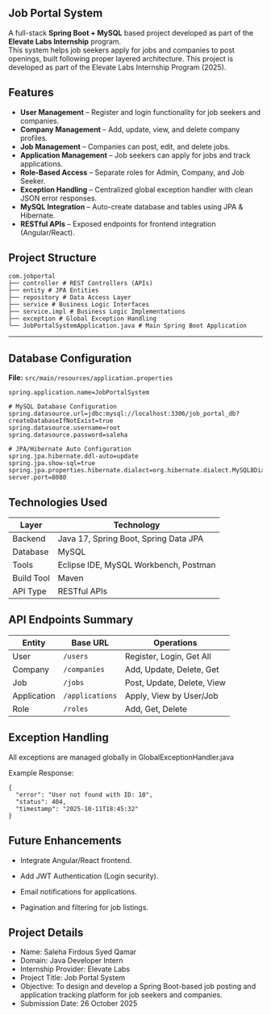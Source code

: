 ## Job Portal System

A full-stack **Spring Boot + MySQL** based project developed as part of the **Elevate Labs Internship** program.  
This system helps job seekers apply for jobs and companies to post openings, built following proper layered architecture.
This project is developed as part of the Elevate Labs Internship Program (2025).

## Features

- **User Management** – Register and login functionality for job seekers and companies.
- **Company Management** – Add, update, view, and delete company profiles.
- **Job Management** – Companies can post, edit, and delete jobs.
- **Application Management** – Job seekers can apply for jobs and track applications.
- **Role-Based Access** – Separate roles for Admin, Company, and Job Seeker.
- **Exception Handling** – Centralized global exception handler with clean JSON error responses.
- **MySQL Integration** – Auto-create database and tables using JPA & Hibernate.
- **RESTful APIs** – Exposed endpoints for frontend integration (Angular/React).

## Project Structure
```
com.jobportal
├── controller # REST Controllers (APIs)
├── entity # JPA Entities
├── repository # Data Access Layer
├── service # Business Logic Interfaces
├── service.impl # Business Logic Implementations
├── exception # Global Exception Handling
└── JobPortalSystemApplication.java # Main Spring Boot Application

```

---

## Database Configuration

**File:** `src/main/resources/application.properties`

```properties
spring.application.name=JobPortalSystem

# MySQL Database Configuration
spring.datasource.url=jdbc:mysql://localhost:3306/job_portal_db?createDatabaseIfNotExist=true
spring.datasource.username=root
spring.datasource.password=saleha

# JPA/Hibernate Auto Configuration
spring.jpa.hibernate.ddl-auto=update
spring.jpa.show-sql=true
spring.jpa.properties.hibernate.dialect=org.hibernate.dialect.MySQL8Dialect
server.port=8080
```

## Technologies Used

| Layer      | Technology                            |
| ---------- | ------------------------------------- |
| Backend    | Java 17, Spring Boot, Spring Data JPA |
| Database   | MySQL                                 |
| Tools      | Eclipse IDE, MySQL Workbench, Postman |
| Build Tool | Maven                                 |
| API Type   | RESTful APIs                          |


## API Endpoints Summary

| Entity      | Base URL        | Operations                 |
| ----------- | --------------- | -------------------------- |
| User        | `/users`        | Register, Login, Get All   |
| Company     | `/companies`    | Add, Update, Delete, Get   |
| Job         | `/jobs`         | Post, Update, Delete, View |
| Application | `/applications` | Apply, View by User/Job    |
| Role        | `/roles`        | Add, Get, Delete           |


## Exception Handling
All exceptions are managed globally in GlobalExceptionHandler.java

Example Response:
```
{
  "error": "User not found with ID: 10",
  "status": 404,
  "timestamp": "2025-10-11T18:45:32"
}
```

## Future Enhancements

- Integrate Angular/React frontend.

- Add JWT Authentication (Login security).

- Email notifications for applications.

- Pagination and filtering for job listings.




## Project Details

- Name: Saleha Firdous Syed Qamar
- Domain: Java Developer Intern
- Internship Provider: Elevate Labs
- Project Title: Job Portal System
- Objective: To design and develop a Spring Boot-based job posting and application tracking platform for job seekers and companies.
- Submission Date: 26 October 2025
